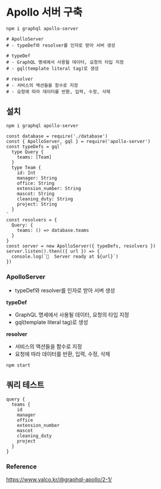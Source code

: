 # Apollo 서버 구축

```
npm i graphql apollo-server

# ApolloServer
# - typeDef와 resolver를 인자로 받아 서버 생성

# typeDef
# - GraphQL 명세에서 사용될 데이터, 요청의 타입 지정
# - gql(template literal tag)로 생성

# resolver
# - 서비스의 액션들을 함수로 지정
# - 요청에 따라 데이터를 반환, 입력, 수정, 삭제
```


## 설치
```
npm i graphql apollo-server
```

```
const database = require('./database')
const { ApolloServer, gql } = require('apollo-server')
const typeDefs = gql`
  type Query {
    teams: [Team]
  }
  type Team {
    id: Int
    manager: String
    office: String
    extension_number: String
    mascot: String
    cleaning_duty: String
    project: String
  }
`
const resolvers = {
  Query: {
    teams: () => database.teams
  }
}
const server = new ApolloServer({ typeDefs, resolvers })
server.listen().then(({ url }) => {
  console.log(`🚀  Server ready at ${url}`)
})
```

### <b>ApolloServer</b>
- typeDef와 resolver를 인자로 받아 서버 생성

<b>typeDef</b>
  - GraphQL 명세에서 사용될 데이터, 요청의 타입 지정
  - gql(template literal tag)로 생성

<b>resolver</b>
  - 서비스의 액션들을 함수로 지정
  - 요청에 따라 데이터를 반환, 입력, 수정, 삭제


```
npm start
```

## 쿼리 테스트
```
query {
  teams {
    id
    manager
    office
    extension_number
    mascot
    cleaning_duty
    project
  }
}
```

### Reference
https://www.yalco.kr/@graphql-apollo/2-1/